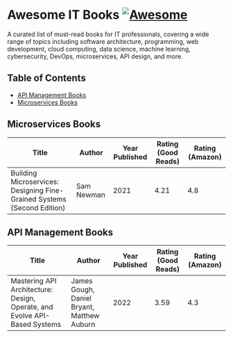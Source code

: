 # Awesome IT Books [![Awesome](https://awesome.re/badge.svg)](https://awesome.re)
A curated list of must-read books for IT professionals, covering a wide range of topics including software architecture, programming, web development, cloud computing, data science, machine learning, cybersecurity, DevOps, microservices, API design, and more.

## Table of Contents
  - [API Management Books](#api-management-books)  
  - [Microservices Books](#microservices-books)

## Microservices Books

| Title                                                                   | Author     | Year Published | Rating (Good Reads) | Rating (Amazon) |
| ----------------------------------------------------------------------- | -----------| -------------- | ------------------- | --------------- |
| Building Microservices: Designing Fine-Grained Systems (Second Edition) | Sam Newman | 2021           | 4.21                | 4.8             |



## API Management Books

| Title                                                                   | Author     | Year Published | Rating (Good Reads) | Rating (Amazon) |
| ----------------------------------------------------------------------- | -----------| -------------- | ------------------- | --------------- |
| Mastering API Architecture: Design, Operate, and Evolve API-Based Systems | James Gough, Daniel Bryant, Matthew Auburn | 2022 | 3.59 | 4.3 |
